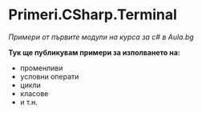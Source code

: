 ﻿# Primeri.CSharp.Terminal
*Примери от първите модули на курса за c# в Aula.bg*

**Тук ще публикувам примери за изполването на:**
* променливи
* условни операти
* цикли
* класове
* и т.н.